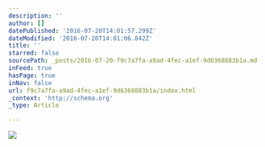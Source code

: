 ```yaml
---
description: ''
author: []
datePublished: '2016-07-20T14:01:57.299Z'
dateModified: '2016-07-20T14:01:06.842Z'
title: ''
starred: false
sourcePath: _posts/2016-07-20-f9c7a7fa-a9ad-4fec-a1ef-9d6368883b1a.md
inFeed: true
hasPage: true
inNav: false
url: f9c7a7fa-a9ad-4fec-a1ef-9d6368883b1a/index.html
_context: 'http://schema.org'
_type: Article

---
```

![](https://the-grid-user-content.s3-us-west-2.amazonaws.com/81adcd18-e24c-4243-9572-6c4578c481d0.jpg)
